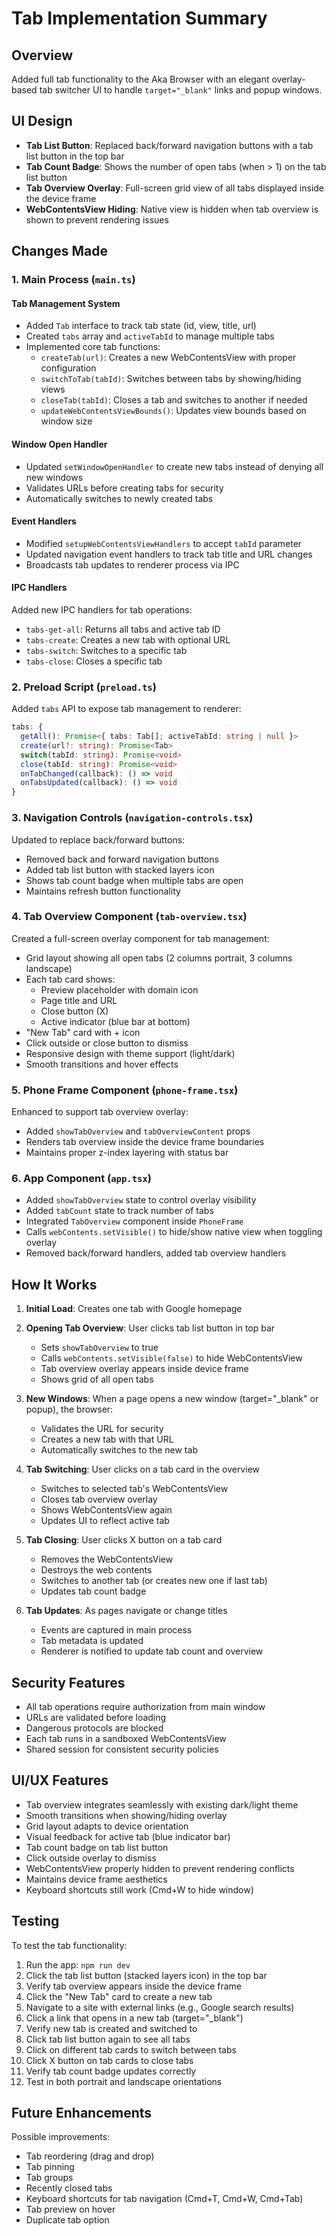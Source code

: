 # Tab Implementation Summary

## Overview
Added full tab functionality to the Aka Browser with an elegant overlay-based tab switcher UI to handle `target="_blank"` links and popup windows.

## UI Design
- **Tab List Button**: Replaced back/forward navigation buttons with a tab list button in the top bar
- **Tab Count Badge**: Shows the number of open tabs (when > 1) on the tab list button
- **Tab Overview Overlay**: Full-screen grid view of all tabs displayed inside the device frame
- **WebContentsView Hiding**: Native view is hidden when tab overview is shown to prevent rendering issues

## Changes Made

### 1. Main Process (`main.ts`)

#### Tab Management System
- Added `Tab` interface to track tab state (id, view, title, url)
- Created `tabs` array and `activeTabId` to manage multiple tabs
- Implemented core tab functions:
  - `createTab(url)`: Creates a new WebContentsView with proper configuration
  - `switchToTab(tabId)`: Switches between tabs by showing/hiding views
  - `closeTab(tabId)`: Closes a tab and switches to another if needed
  - `updateWebContentsViewBounds()`: Updates view bounds based on window size

#### Window Open Handler
- Updated `setWindowOpenHandler` to create new tabs instead of denying all new windows
- Validates URLs before creating tabs for security
- Automatically switches to newly created tabs

#### Event Handlers
- Modified `setupWebContentsViewHandlers` to accept `tabId` parameter
- Updated navigation event handlers to track tab title and URL changes
- Broadcasts tab updates to renderer process via IPC

#### IPC Handlers
Added new IPC handlers for tab operations:
- `tabs-get-all`: Returns all tabs and active tab ID
- `tabs-create`: Creates a new tab with optional URL
- `tabs-switch`: Switches to a specific tab
- `tabs-close`: Closes a specific tab

### 2. Preload Script (`preload.ts`)

Added `tabs` API to expose tab management to renderer:
```typescript
tabs: {
  getAll(): Promise<{ tabs: Tab[]; activeTabId: string | null }>
  create(url?: string): Promise<Tab>
  switch(tabId: string): Promise<void>
  close(tabId: string): Promise<void>
  onTabChanged(callback): () => void
  onTabsUpdated(callback): () => void
}
```

### 3. Navigation Controls (`navigation-controls.tsx`)

Updated to replace back/forward buttons:
- Removed back and forward navigation buttons
- Added tab list button with stacked layers icon
- Shows tab count badge when multiple tabs are open
- Maintains refresh button functionality

### 4. Tab Overview Component (`tab-overview.tsx`)

Created a full-screen overlay component for tab management:
- Grid layout showing all open tabs (2 columns portrait, 3 columns landscape)
- Each tab card shows:
  - Preview placeholder with domain icon
  - Page title and URL
  - Close button (X)
  - Active indicator (blue bar at bottom)
- "New Tab" card with + icon
- Click outside or close button to dismiss
- Responsive design with theme support (light/dark)
- Smooth transitions and hover effects

### 5. Phone Frame Component (`phone-frame.tsx`)

Enhanced to support tab overview overlay:
- Added `showTabOverview` and `tabOverviewContent` props
- Renders tab overview inside the device frame boundaries
- Maintains proper z-index layering with status bar

### 6. App Component (`app.tsx`)

- Added `showTabOverview` state to control overlay visibility
- Added `tabCount` state to track number of tabs
- Integrated `TabOverview` component inside `PhoneFrame`
- Calls `webContents.setVisible()` to hide/show native view when toggling overlay
- Removed back/forward handlers, added tab overview handlers

## How It Works

1. **Initial Load**: Creates one tab with Google homepage

2. **Opening Tab Overview**: User clicks tab list button in top bar
   - Sets `showTabOverview` to true
   - Calls `webContents.setVisible(false)` to hide WebContentsView
   - Tab overview overlay appears inside device frame
   - Shows grid of all open tabs

3. **New Windows**: When a page opens a new window (target="_blank" or popup), the browser:
   - Validates the URL for security
   - Creates a new tab with that URL
   - Automatically switches to the new tab

4. **Tab Switching**: User clicks on a tab card in the overview
   - Switches to selected tab's WebContentsView
   - Closes tab overview overlay
   - Shows WebContentsView again
   - Updates UI to reflect active tab

5. **Tab Closing**: User clicks X button on a tab card
   - Removes the WebContentsView
   - Destroys the web contents
   - Switches to another tab (or creates new one if last tab)
   - Updates tab count badge

6. **Tab Updates**: As pages navigate or change titles
   - Events are captured in main process
   - Tab metadata is updated
   - Renderer is notified to update tab count and overview

## Security Features

- All tab operations require authorization from main window
- URLs are validated before loading
- Dangerous protocols are blocked
- Each tab runs in a sandboxed WebContentsView
- Shared session for consistent security policies

## UI/UX Features

- Tab overview integrates seamlessly with existing dark/light theme
- Smooth transitions when showing/hiding overlay
- Grid layout adapts to device orientation
- Visual feedback for active tab (blue indicator bar)
- Tab count badge on tab list button
- Click outside overlay to dismiss
- WebContentsView properly hidden to prevent rendering conflicts
- Maintains device frame aesthetics
- Keyboard shortcuts still work (Cmd+W to hide window)

## Testing

To test the tab functionality:
1. Run the app: `npm run dev`
2. Click the tab list button (stacked layers icon) in the top bar
3. Verify tab overview appears inside the device frame
4. Click the "New Tab" card to create a new tab
5. Navigate to a site with external links (e.g., Google search results)
6. Click a link that opens in a new tab (target="_blank")
7. Verify new tab is created and switched to
8. Click tab list button again to see all tabs
9. Click on different tab cards to switch between tabs
10. Click X button on tab cards to close tabs
11. Verify tab count badge updates correctly
12. Test in both portrait and landscape orientations

## Future Enhancements

Possible improvements:
- Tab reordering (drag and drop)
- Tab pinning
- Tab groups
- Recently closed tabs
- Keyboard shortcuts for tab navigation (Cmd+T, Cmd+W, Cmd+Tab)
- Tab preview on hover
- Duplicate tab option
